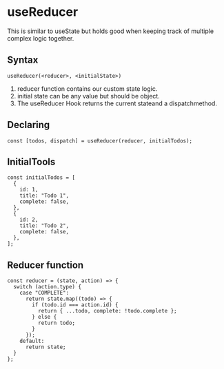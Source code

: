 # useReducer

This is similar to useState but holds good when keeping track of multiple complex logic together.

## Syntax
```
useReducer(<reducer>, <initialState>)
```

1. reducer function contains our custom state logic.
2. initial state can be any value but should be object.
3. The useReducer Hook returns the current stateand a dispatchmethod.

## Declaring 
```
const [todos, dispatch] = useReducer(reducer, initialTodos);
```

## InitialTools
```
const initialTodos = [
  {
    id: 1,
    title: "Todo 1",
    complete: false,
  },
  {
    id: 2,
    title: "Todo 2",
    complete: false,
  },
];
```
## Reducer function
```
const reducer = (state, action) => {
  switch (action.type) {
    case "COMPLETE":
      return state.map((todo) => {
        if (todo.id === action.id) {
          return { ...todo, complete: !todo.complete };
        } else {
          return todo;
        }
      });
    default:
      return state;
  }
};
```
